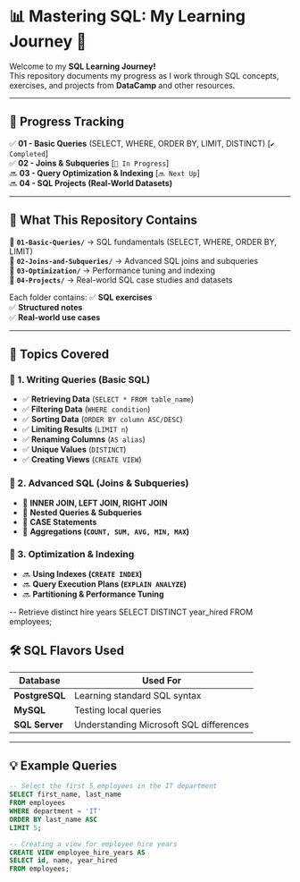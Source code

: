 # 📊 Mastering SQL: My Learning Journey 🚀

Welcome to my **SQL Learning Journey!**  
This repository documents my progress as I work through SQL concepts, exercises, and projects from **DataCamp** and other resources.

---

## **📅 Progress Tracking**
✅ **01 - Basic Queries** (SELECT, WHERE, ORDER BY, LIMIT, DISTINCT) [`✔️ Completed`]  
✅ **02 - Joins & Subqueries** [`🔄 In Progress`]  
🔜 **03 - Query Optimization & Indexing** [`🔜 Next Up`]  
🔜 **04 - SQL Projects (Real-World Datasets)**  

---

## **📌 What This Repository Contains**
📂 **`01-Basic-Queries/`** → SQL fundamentals (SELECT, WHERE, ORDER BY, LIMIT)  
📂 **`02-Joins-and-Subqueries/`** → Advanced SQL joins and subqueries  
📂 **`03-Optimization/`** → Performance tuning and indexing  
📂 **`04-Projects/`** → Real-world SQL case studies and datasets  

Each folder contains:
✅ **SQL exercises**  
✅ **Structured notes**  
✅ **Real-world use cases**  

---

## **📖 Topics Covered**
### **📌 1. Writing Queries (Basic SQL)**
- ✅ **Retrieving Data** (`SELECT * FROM table_name`)
- ✅ **Filtering Data** (`WHERE condition`)
- ✅ **Sorting Data** (`ORDER BY column ASC/DESC`)
- ✅ **Limiting Results** (`LIMIT n`)
- ✅ **Renaming Columns** (`AS alias`)
- ✅ **Unique Values** (`DISTINCT`)
- ✅ **Creating Views** (`CREATE VIEW`)

### **📌 2. Advanced SQL (Joins & Subqueries)**
- 🔄 **INNER JOIN, LEFT JOIN, RIGHT JOIN**
- 🔄 **Nested Queries & Subqueries**
- 🔄 **CASE Statements**
- 🔄 **Aggregations (`COUNT, SUM, AVG, MIN, MAX`)**

### **📌 3. Optimization & Indexing**
- 🔜 **Using Indexes (`CREATE INDEX`)**
- 🔜 **Query Execution Plans (`EXPLAIN ANALYZE`)**
- 🔜 **Partitioning & Performance Tuning**

-- Retrieve distinct hire years
SELECT DISTINCT year_hired FROM employees;


## **🛠 SQL Flavors Used**
| Database       | Used For |
|---------------|----------------|
| **PostgreSQL**  | Learning standard SQL syntax |
| **MySQL**       | Testing local queries |
| **SQL Server**  | Understanding Microsoft SQL differences |

---

## **💡 Example Queries**
```sql
-- Select the first 5 employees in the IT department
SELECT first_name, last_name
FROM employees
WHERE department = 'IT'
ORDER BY last_name ASC
LIMIT 5;

-- Creating a view for employee hire years
CREATE VIEW employee_hire_years AS 
SELECT id, name, year_hired
FROM employees;
